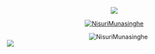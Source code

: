 

<!--
**NisuriMunasinghe/NisuriMunasinghe** is a ✨ _special_ ✨ repository because its `README.md` (this file) appears on your GitHub profile.

Here are some ideas to get you started:

- 🔭 I’m currently working on ...
- 🌱 I’m currently learning ...
- 👯 I’m looking to collaborate on ...
- 🤔 I’m looking for help with ...
- 💬 Ask me about ...
- 📫 How to reach me: ...
- 😄 Pronouns: ...
- ⚡ Fun fact: ...
<h1 align="center" style="color:blue;">Hi there 👋</h1>
-->


<div align="center" style="margin: auto; display: block" >
  <img align="center" src="https://capsule-render.vercel.app/api?animation=scaleIn&type=waving&color=auto&height=200&section=header&text=Hi%20there!%20:)&fontSize=40&descSize=30" />
  </div>

<p align="Center" > <a href="https://github.com/ryo-ma/github-profile-trophy"><img src="https://github-profile-trophy.vercel.app/?username=NisuriMunasinghe&no-bg-true&theme=darkhub" alt="NisuriMunasinghe" /></a> </p>



<div align="center" style="margin: auto; display: block" >
  



<p style="float: left">&nbsp;<img align="center" src="https://github-readme-stats.vercel.app/api?username=NisuriMunasinghe&show_icons=true&locale=en&theme=chartreuse-dark"NisuriMunasinghe" /></p>

<p><img align="center" src="https://github-readme-streak-stats.herokuapp.com/?user=NisuriMunasinghe&theme=chartreuse-dark" alt="NisuriMunasinghe" /></p>

<div/>

